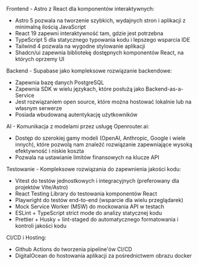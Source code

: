 Frontend - Astro z React dla komponentów interaktywnych:
- Astro 5 pozwala na tworzenie szybkich, wydajnych stron i aplikacji z minimalną ilością JavaScript
- React 19 zapewni interaktywność tam, gdzie jest potrzebna
- TypeScript 5 dla statycznego typowania kodu i lepszego wsparcia IDE
- Tailwind 4 pozwala na wygodne stylowanie aplikacji
- Shadcn/ui zapewnia bibliotekę dostępnych komponentów React, na których oprzemy UI

Backend - Supabase jako kompleksowe rozwiązanie backendowe:
- Zapewnia bazę danych PostgreSQL
- Zapewnia SDK w wielu językach, które posłużą jako Backend-as-a-Service
- Jest rozwiązaniem open source, które można hostować lokalnie lub na własnym serwerze
- Posiada wbudowaną autentykację użytkowników

AI - Komunikacja z modelami przez usługę Openrouter.ai:
- Dostęp do szerokiej gamy modeli (OpenAI, Anthropic, Google i wiele innych), które pozwolą nam znaleźć rozwiązanie zapewniające wysoką efektywność i niskie koszta
- Pozwala na ustawianie limitów finansowych na klucze API

Testowanie - Kompleksowe rozwiązania do zapewnienia jakości kodu:
- Vitest do testów jednostkowych i integracyjnych (preferowany dla projektów Vite/Astro)
- React Testing Library do testowania komponentów React
- Playwright do testów end-to-end (wsparcie dla wielu przeglądarek)
- Mock Service Worker (MSW) do mockowania API w testach
- ESLint + TypeScript strict mode do analizy statycznej kodu
- Prettier + Husky + lint-staged do automatycznego formatowania i kontroli jakości kodu

CI/CD i Hosting:
- Github Actions do tworzenia pipeline'ów CI/CD
- DigitalOcean do hostowania aplikacji za pośrednictwem obrazu docker